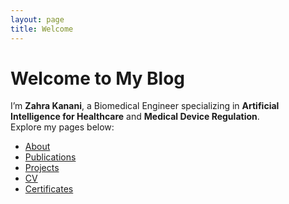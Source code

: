 ```yaml
---
layout: page
title: Welcome
---
```


# Welcome to My Blog

I’m **Zahra Kanani**, a Biomedical Engineer specializing in **Artificial Intelligence for Healthcare** and **Medical Device Regulation**.  
Explore my pages below:

- [About](about.md)
- [Publications](publications.md)
- [Projects](projects.md)
- [CV](cv.md)
- [Certificates](certificates.md)
